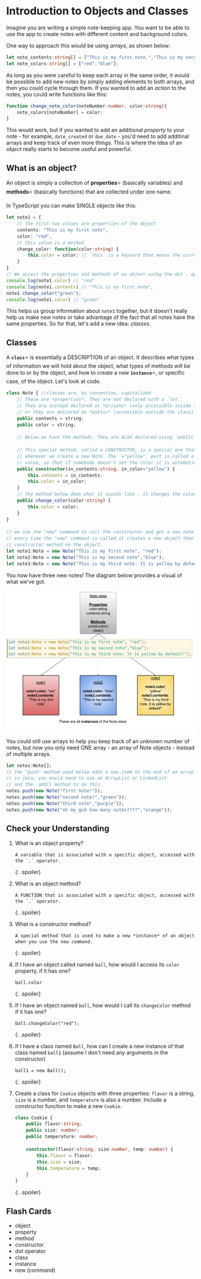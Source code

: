 # Introduction to Objects and Classes

Imagine you are writing a simple note-keeping app. You want to be able to use the app to create notes with different content and background colors.

One way to approach this would be using *arrays*, as shown below:

```ts
let note_contents:string[] = ["This is my first note.","This is my second."];
let note_colors:string[] = ["red","blue"];
```

As long as you were careful to keep each array in the same order, it would be possible to add new notes by simply adding elements to both arrays, and then you could cycle through them. If you wanted to add an *action* to the notes, you could write functions like this:

```ts
function change_note_color(noteNumber:number, color:string){
    note_colors[noteNumber] = color;
}
```

This would work, but if you wanted to add an additional *property* to your note - for example, `date_created` or `due_date` - you'd need to add additinal arrays and keep track of even more things. This is where the idea of an *object* really starts to become useful and powerful.

## What is an object?

An object is simply a collection of **properties**:star: (basically variables) and **methods**:star: (basically functions) that are collected under one name. 

In TypeScript you can make SINGLE objects like this:

```ts
let note1 = {
    // the first two values are properties of the object
    contents: "This is my first note",
    color: "red",
    // this value is a method
    change_color: function(color:string) {
        this.color = color; // `this` is a keyword that means the current object itself.
    }
}
// We access the properties and methods of an object using the dot . operator
console.log(note1.color) // "red"
console.log(note1.contents) // "This is my first note",
note1.change_color("green");
console.log(note1.color) // "green"
```

This helps us group information about `note1` together, but it doesn't really help us make new notes or take advantage of the fact that all notes have the same properties. So for that, let's add a new idea: *classes*.

## Classes

A **`class`**:star: is essentially a DESCRIPTION of an object. It describes what types of information we will hold about the object, what types of methods will be done to or by the object, and how to create a new **`instance`**:star:, or specific case, of the object. Let's look at code.

```ts
class Note { //classes are, by convention, capitalized
    // These are *properties*. They are not declared with a `let`.
    // They are instead declared as *private* (only accessible inside the class)
    // or they are delcared as *public* (accessible outside the class)
    public contents = string;
    public color = string;

    // Below we have the methods. They are ALSO declared using `public` or `private`.
    
    // This special method, called a CONSTRUCTOR, is a special one that is used
    // whenever we create a new Note. The `="yellow"` part is called a default
    // value, so that if somebody doesn't set the color it is automatically yellow.
    public constructor(in_contents:string, in_color="yellow") {
        this.contents = in_contents;
        this.color = in_color; 
    }
    // the method below does what it sounds like - it changes the color!
    public change_color(color:string) {
        this.color = color;
    }
}

// we use the "new" command to call the constructor and get a new note
// every time the "new" command is called it creates a new object then runs the 
// constructor method on the object.
let note1:Note = new Note("This is my first note", "red");
let note2:Note = new Note("This is my second note","blue");
let note3:Note = new Note("This is my third note. It is yellow by default!");
```

You now have three new notes! The diagram below provides a visual of what we've got.

![class diagram](media/01/Class&#32;Instance&#32;diagram.png)

You could still use arrays to help you keep track of an unknown number of notes, but now you only need ONE array - an array of Note objects - instead of multiple arrays.

```ts
let notes:Note[];
// the "push" method used below adds a new item to the end of an array in TypeScript
// in java, you would need to use an ArrayList or LinkedList 
// and the .add() method to do this.
notes.push(new Note("first note!"));
notes.push(new Note("second note!","green"));
notes.push(new Note("third note","purple"));
notes.push(new Note("oh my god how many notes????","orange"));
```

## Check your Understanding

1. What is an object property?
   
   ```
   A variable that is associated with a specific object, accessed with the `.` operator.
   ```
   {: .spoiler}

2. What is an object method?
   
   ```
   A FUNCTION that is associated with a specific object, accessed with the `.` operator.
   ```
   {: .spoiler}
   
3. What is a constructor method?
   
   ```
   A special method that is used to make a new *instance* of an object when you use the new command.
   ```
   {: .spoiler}
   
4. If I have an object called named `ball`, how would I access its `color` property, if it has one?
   
   ```
   ball.color
   ```
   {: .spoiler}

5. If I have an object named `ball`, how would I call its `changeColor` method if it has one?
   
   ```
   ball.changeColor("red");
   ```
   {: .spoiler}

6. If I have a class named `Ball`, how can I create a new instance of that class named `ball1` (assume I don't need any arguments in the constructor)
   
   ```
   ball1 = new Ball();
   ```
   {: .spoiler}

7. Create a class for `Cookie` objects with three properties: `flavor` is a string, `size` is a number, and `temperature` is also a number. Include a constructor function to make a new `Cookie`.
   
   ```ts
   class Cookie {
       public flavor:string;
       public size: number;
       public temperature: number;

       constructor(flavor:string, size:number, temp: number) {
           this.flavor = flavor;
           this.size = size;
           this.temperature = temp;
       }
   }
   ```
   {: .spoiler}

## Flash Cards
* object
* property
* method
* constructor
* dot operator
* class
* instance
* new (command)